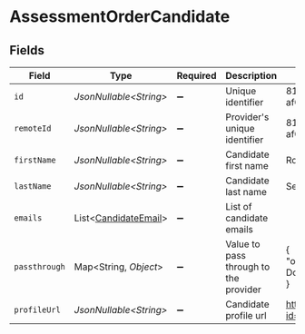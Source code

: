 # AssessmentOrderCandidate


## Fields

| Field                                                              | Type                                                               | Required                                                           | Description                                                        | Example                                                            |
| ------------------------------------------------------------------ | ------------------------------------------------------------------ | ------------------------------------------------------------------ | ------------------------------------------------------------------ | ------------------------------------------------------------------ |
| `id`                                                               | *JsonNullable\<String>*                                            | :heavy_minus_sign:                                                 | Unique identifier                                                  | 8187e5da-dc77-475e-9949-af0f1fa4e4e3                               |
| `remoteId`                                                         | *JsonNullable\<String>*                                            | :heavy_minus_sign:                                                 | Provider's unique identifier                                       | 8187e5da-dc77-475e-9949-af0f1fa4e4e3                               |
| `firstName`                                                        | *JsonNullable\<String>*                                            | :heavy_minus_sign:                                                 | Candidate first name                                               | Romain                                                             |
| `lastName`                                                         | *JsonNullable\<String>*                                            | :heavy_minus_sign:                                                 | Candidate last name                                                | Sestier                                                            |
| `emails`                                                           | List\<[CandidateEmail](../../models/components/CandidateEmail.md)> | :heavy_minus_sign:                                                 | List of candidate emails                                           |                                                                    |
| `passthrough`                                                      | Map\<String, *Object*>                                             | :heavy_minus_sign:                                                 | Value to pass through to the provider                              | {<br/>"other_known_names": "John Doe"<br/>}                        |
| `profileUrl`                                                       | *JsonNullable\<String>*                                            | :heavy_minus_sign:                                                 | Candidate profile url                                              | https://exmaple.com/candidate?id=xyz                               |
